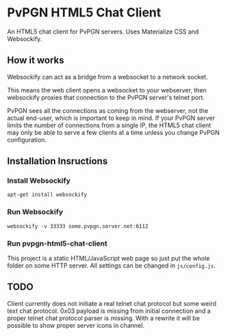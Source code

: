 # PvPGN HTML5 Chat Client
An HTML5 chat client for PvPGN servers. Uses Materialize CSS and Websockify.

## How it works
Websockify can act as a bridge from a websocket to a network socket.

This means the web client opens a websocket to your webserver, then websockify proxies that connection to the PvPGN server's telnet port.

PvPGN sees all the connections as coming from the webserver, not the actual end-user, which is important to keep in mind. If your PvPGN server limits the number of connections from a single IP, the HTML5 chat client may only be able to serve a few clients at a time unless you change PvPGN configuration.

## Installation Insructions
### Install Websockify
```
apt-get install websockify
```

### Run Websockify
```
websockify -v 33333 some.pvpgn.server.net:6112
```

### Run pvpgn-html5-chat-client
This project is a static HTML/JavaScript web page so just put the whole folder on some HTTP server.
All settings can be changed in `js/config.js`.

## TODO
Client currently does not initiate a real telnet chat protocol but some weird text chat protocol. 0x03 payload is missing from initial connection and a proper telnet chat protocol parser is missing. With a rewrite it will be possible to show proper server icons in channel.